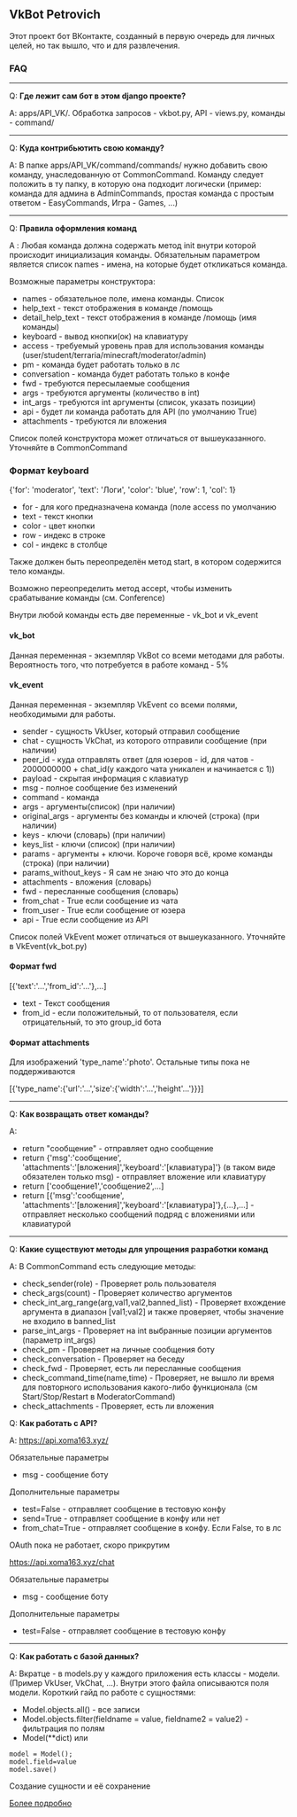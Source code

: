 ## VkBot Petrovich

Этот проект бот ВКонтакте, созданный в первую очередь для личных целей, но так вышло, что и для развлечения.

### FAQ

---

Q: **Где лежит сам бот в этом django проекте?**

A: apps/API_VK/. Обработка запросов - vkbot.py, API - views.py, команды - command/

---

Q: **Куда контрибьютить свою команду?**

A: В папке apps/API_VK/command/commands/ нужно добавить свою команду, унаследованную от CommonCommand. 
Команду следует положить в ту папку, в которую она подходит логически (пример: команда для админа в AdminCommands, простая команда с простым ответом - EasyCommands, Игра - Games, ...)

---

Q: **Правила оформления команд**

A : Любая команда должна содержать метод init внутри которой происходит инициализация команды. Обязательным параметром является список names - имена, на которые будет откликаться команда.

Возможные параметры конструктора:
- names - обязательное поле, имена команды. Список
- help_text - текст отображения в команде /помощь
- detail_help_text - текст отображения в команде /помощь (имя команды)
- keyboard - вывод кнопки(ок) на клавиатуру
- access - требуемый уровень прав для использования команды (user/student/terraria/minecraft/moderator/admin)
- pm - команда будет работать только в лс
- conversation - команда будет работать только в конфе
- fwd - требуются пересылаемые сообщения
- args - требуются аргументы (количество в int)
- int_args - требуются int аргументы (список, указать позиции)
- api - будет ли команда работать для API (по умолчанию True) 
- attachments - требуются ли вложения 

Список полей конструктора может отличаться от вышеуказанного. Уточняйте в CommonCommand

### Формат keyboard
{'for': 'moderator', 'text': 'Логи', 'color': 'blue', 'row': 1, 'col': 1}
- for - для кого предназначена команда (поле access по умолчанию
- text - текст кнопки
- color - цвет кнопки
- row - индекс в строке
- col - индекс в столбце


Также должен быть переопределён метод start, в котором содержится тело команды.

Возможно переопределить метод accept, чтобы изменить срабатывание команды (см. Conference)

Внутри любой команды есть две переменные - vk_bot и vk_event

#### vk_bot
Данная переменная - экземпляр VkBot со всеми методами для работы. Вероятность того, что потребуется в работе команд - 5%

#### vk_event
Данная переменная - экземпляр VkEvent со всеми полями, необходимыми для работы. 

- sender - сущность VkUser, который отправил сообщение
- chat  - сущность VkChat, из которого отправили сообщение (при наличии)
- peer_id - куда отправлять ответ (для юзеров - id, для чатов - 2000000000 + chat_id(у каждого чата уникален и начинается с 1))
- payload - скрытая информация с клавиатур
- msg - полное сообщение без изменений
- command - команда
- args - аргументы(список) (при наличии) 
- original_args - аргументы без команды и ключей (строка) (при наличии)
- keys - ключи (словарь) (при наличии)
- keys_list - ключи (список) (при наличии)
- params - аргументы + ключи. Короче говоря всё, кроме команды (строка) (при наличии)
- params_without_keys - Я сам не знаю что это до конца 
- attachments - вложения (словарь)
- fwd - пересланные сообщения (словарь)
- from_chat - True если сообщение из чата 
- from_user - True если сообщение от юзера
- api - True если сообщение из API

Список полей VkEvent может отличаться от вышеуказанного. Уточняйте в VkEvent(vk_bot.py)

#### Формат fwd
[{'text':'...','from_id':'...'},...]
- text - Текст сообщения
- from_id - если положительный, то от пользователя, если отрицательный, то это group_id бота

#### Формат attachments
Для изображений 'type_name':'photo'. Остальные типы пока не поддерживаются

[{'type_name':{'url':'...','size':{'width':'...','height'...'}}}]

--- 

Q: **Как возвращать ответ команды?**

A:
- return "сообщение" - отправляет одно сообщение
- return {'msg':'сообщение', 'attachments':'[вложения]','keyboard':'[клавиатура]'} (в таком виде обязателен только msg) - отправляет вложение или клавиатуру
- return ['сообщение1','сообщение2',...]
- return [{'msg':'сообщение', 'attachments':'[вложения]','keyboard':'[клавиатура]'},{...},...] - отправляет несколько сообщений подряд с вложениями или клавиатурой

---

Q: **Какие существуют методы для упрощения разработки команд**

A: В CommonCommand есть следующие методы:
- check_sender(role) - Проверяет роль пользователя
- check_args(count) - Проверяет количество аргументов
- check_int_arg_range(arg,val1,val2,banned_list) - Проверяет вхождение аргумента в диапазон [val1;val2] и также проверяет, чтобы значение не входило в banned_list 
- parse_int_args - Проверяет на int выбранные позиции аргументов (параметр int_args)
- check_pm - Проверяет на личные сообщения боту
- check_conversation - Проверяет на беседу
- check_fwd - Проверяет, есть ли пересланные сообщения 
- check_command_time(name,time) - Проверяет, не вышло ли время для повторного использования какого-либо функционала (см Start/Stop/Restart в ModeratorCommand)
- check_attachments - Проверяет, есть ли вложения





Q: **Как работать с API?**

A: https://api.xoma163.xyz/

Обязательные параметры
- msg - сообщение боту

Дополнительные параметры
- test=False - отправляет сообщение в тестовую конфу
- send=True - отправляет сообщение в конфу или нет 
- from_chat=True - отправляет сообщение в конфу. Если False, то в лс

OAuth пока не работает, скоро прикрутим

https://api.xoma163.xyz/chat

Обязательные параметры
- msg - сообщение боту

Дополнительные параметры
- test=False - отправляет сообщение в тестовую конфу

---

Q: **Как работать с базой данных?**

A: Вкратце - в models.py у каждого приложения есть классы - модели. (Пример VkUser, VkChat, ...). Внутри этого файла описываются поля модели. Короткий гайд по работе с сущностями:
- Model.objects.all() - все записи
- Model.objects.filter(fieldname = value, fieldname2 = value2) - фильтрация по полям
- Model(**dict) или 
```
model = Model();
model.field=value
model.save()
```
Создание сущности и её сохранение

[Более подробно](https://docs.djangoproject.com/en/2.2/topics/db/models/)